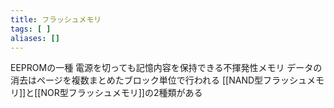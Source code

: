```yaml
---
title: フラッシュメモリ
tags: [ ]
aliases: []
---
```

EEPROMの一種
電源を切っても記憶内容を保持できる不揮発性メモリ
データの消去はページを複数まとめたブロック単位で行われる
[[NAND型フラッシュメモリ]]と[[NOR型フラッシュメモリ]]の2種類がある